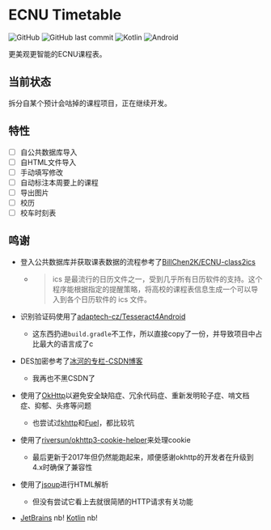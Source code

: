 # ECNU Timetable

![GitHub](https://img.shields.io/github/license/CCXXXI/ecnu-timetable)
![GitHub last commit](https://img.shields.io/github/last-commit/CCXXXI/ecnu-timetable)
![Kotlin](https://img.shields.io/badge/Kotlin-1.5.10-D022B6?logo=kotlin&logoColor=D022B6)
![Android](https://img.shields.io/badge/Android-8.0%2B-3DDC84?logo=android&logoColor=3DDC84)

更美观更智能的ECNU课程表。

## 当前状态

拆分自某个预计会咕掉的课程项目，正在继续开发。

## 特性

- [ ] 自公共数据库导入
- [ ] 自HTML文件导入
- [ ] 手动填写修改
- [ ] 自动标注本周要上的课程
- [ ] 导出图片
- [ ] 校历
- [ ] 校车时刻表

## 鸣谢

* 登入公共数据库并获取课表数据的流程参考了[BillChen2K/ECNU-class2ics](https://github.com/BillChen2K/ECNU-class2ics)

  * > ics 是最流行的日历文件之一，受到几乎所有日历软件的支持。这个程序能根据指定的提醒策略，将高校的课程表信息生成一个可以导入到各个日历软件的 ics 文件。

* 识别验证码使用了[adaptech-cz/Tesseract4Android](https://github.com/adaptech-cz/Tesseract4Android)

  * 这东西扔进`build.gradle`不工作，所以直接copy了一份，并导致项目中占比最大的语言成了c

* DES加密参考了[冰河的专栏-CSDN博客](https://blog.csdn.net/l1028386804/article/details/50196061)

  * 我再也不黑CSDN了

* 使用了[OkHttp](https://square.github.io/okhttp/)以避免安全缺陷症、冗余代码症、重新发明轮子症、啃文档症、抑郁、头疼等问题

  * 也尝试过[khttp](https://github.com/ascclemens/khttp)和[Fuel](https://github.com/kittinunf/fuel)，都比较坑

* 使用了[riversun/okhttp3-cookie-helper](https://github.com/riversun/okhttp3-cookie-helper)来处理cookie

  * 最后更新于2017年但仍然能跑起来，顺便感谢okhttp的开发者在升级到4.x时确保了兼容性

* 使用了[jsoup](https://jsoup.org/)进行HTML解析

  * 但没有尝试它看上去就很简陋的HTTP请求有关功能

* [JetBrains](https://www.jetbrains.com/) nb! [Kotlin](https://kotlinlang.org/) nb!

